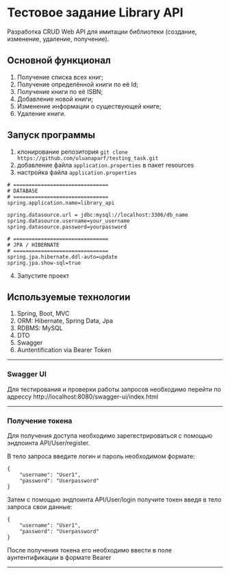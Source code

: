 # Тестовое задание Library API

Разработка CRUD Web API для имитации библиотеки (создание, изменение, удаление, получение).

## Основной функционал

1. Получение списка всех книг;
2. Получение определённой книги по её Id;
3. Получение книги по её ISBN;
4. Добавление новой книги;
5. Изменение информации о существующей книге;
6. Удаление книги.

## Запуск программы

1. клонирование репозитория `git clone https://github.com/uluanaparf/testing_task.git`
2. добавление файла `application.properties` в пакет resources
3. настройка файла `application.properties`
```properties
# ===============================
# DATABASE
# ===============================
spring.application.name=library_api

spring.datasource.url = jdbc:mysql://localhost:3306/db_name
spring.datasource.username=your_username
spring.datasource.password=yourpassword

# ===============================
# JPA / HIBERNATE
# ===============================
spring.jpa.hibernate.ddl-auto=update
spring.jpa.show-sql=true

```
4. Запустите проект
## Используемые технологии

1. Spring, Boot, MVC
2. ORM: Hibernate, Spring Data, Jpa
3. RDBMS: MySQL
4. DTO
5. Swagger
6. Auntentification via Bearer Token

___

### Swagger UI
Для тестирования и проверки работы запросов необходимо перейти по адрессу http://localhost:8080/swagger-ui/index.html

___

### Получение токена
Для получения доступа необходимо зарегестрироваться с помощью эндпоинта API/User/register.

В тело запроса введите логин и пароль необходимом формате:
```
{
    "username": "User1",
    "password": "Userpassword"
}
```
Затем с помощью эндпоинта API/User/login получите токен введя в тело запроса свои данные:
```
{
    "username": "User1",
    "password": "Userpassword"
}
```
После получения токена его необходимо ввести в поле аунтентификации в формате 
Bearer <token>
___
